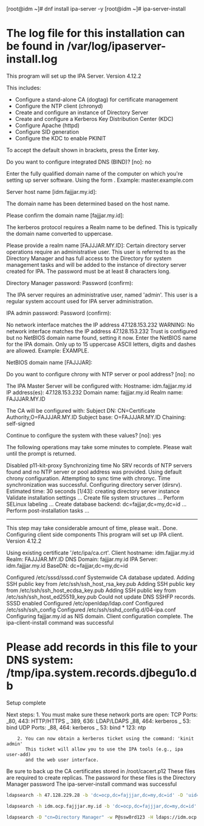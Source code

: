 [root@idm ~]# dnf install ipa-server -y
[root@idm ~]# ipa-server-install

# The log file for this installation can be found in /var/log/ipaserver-install.log

This program will set up the IPA Server.
Version 4.12.2

This includes:

- Configure a stand-alone CA (dogtag) for certificate management
- Configure the NTP client (chronyd)
- Create and configure an instance of Directory Server
- Create and configure a Kerberos Key Distribution Center (KDC)
- Configure Apache (httpd)
- Configure SID generation
- Configure the KDC to enable PKINIT

To accept the default shown in brackets, press the Enter key.

Do you want to configure integrated DNS (BIND)? [no]: no

Enter the fully qualified domain name of the computer
on which you're setting up server software. Using the form
<hostname>.<domainname>
Example: master.example.com

Server host name [idm.fajjjar.my.id]:

The domain name has been determined based on the host name.

Please confirm the domain name [fajjjar.my.id]:

The kerberos protocol requires a Realm name to be defined.
This is typically the domain name converted to uppercase.

Please provide a realm name [FAJJJAR.MY.ID]:
Certain directory server operations require an administrative user.
This user is referred to as the Directory Manager and has full access
to the Directory for system management tasks and will be added to the
instance of directory server created for IPA.
The password must be at least 8 characters long.

Directory Manager password:
Password (confirm):

The IPA server requires an administrative user, named 'admin'.
This user is a regular system account used for IPA server administration.

IPA admin password:
Password (confirm):

No network interface matches the IP address 47.128.153.232
WARNING: No network interface matches the IP address 47.128.153.232
Trust is configured but no NetBIOS domain name found, setting it now.
Enter the NetBIOS name for the IPA domain.
Only up to 15 uppercase ASCII letters, digits and dashes are allowed.
Example: EXAMPLE.

NetBIOS domain name [FAJJJAR]:

Do you want to configure chrony with NTP server or pool address? [no]: no

The IPA Master Server will be configured with:
Hostname: idm.fajjjar.my.id
IP address(es): 47.128.153.232
Domain name: fajjjar.my.id
Realm name: FAJJJAR.MY.ID

The CA will be configured with:
Subject DN: CN=Certificate Authority,O=FAJJJAR.MY.ID
Subject base: O=FAJJJAR.MY.ID
Chaining: self-signed

Continue to configure the system with these values? [no]: yes

The following operations may take some minutes to complete.
Please wait until the prompt is returned.

Disabled p11-kit-proxy
Synchronizing time
No SRV records of NTP servers found and no NTP server or pool address was provided.
Using default chrony configuration.
Attempting to sync time with chronyc.
Time synchronization was successful.
Configuring directory server (dirsrv). Estimated time: 30 seconds
[1/43]: creating directory server instance
Validate installation settings ...
Create file system structures ...
Perform SELinux labeling ...
Create database backend: dc=fajjjar,dc=my,dc=id ...
Perform post-installation tasks ...

---

This step may take considerable amount of time, please wait..
Done.
Configuring client side components
This program will set up IPA client.
Version 4.12.2

Using existing certificate '/etc/ipa/ca.crt'.
Client hostname: idm.fajjjar.my.id
Realm: FAJJJAR.MY.ID
DNS Domain: fajjjar.my.id
IPA Server: idm.fajjjar.my.id
BaseDN: dc=fajjjar,dc=my,dc=id

Configured /etc/sssd/sssd.conf
Systemwide CA database updated.
Adding SSH public key from /etc/ssh/ssh_host_rsa_key.pub
Adding SSH public key from /etc/ssh/ssh_host_ecdsa_key.pub
Adding SSH public key from /etc/ssh/ssh_host_ed25519_key.pub
Could not update DNS SSHFP records.
SSSD enabled
Configured /etc/openldap/ldap.conf
Configured /etc/ssh/ssh_config
Configured /etc/ssh/sshd_config.d/04-ipa.conf
Configuring fajjjar.my.id as NIS domain.
Client configuration complete.
The ipa-client-install command was successful

# Please add records in this file to your DNS system: /tmp/ipa.system.records.djbegu1o.db

Setup complete

Next steps: 1. You must make sure these network ports are open:
TCP Ports:
_80, 443: HTTP/HTTPS
_ 389, 636: LDAP/LDAPS
_88, 464: kerberos
_ 53: bind
UDP Ports:
_88, 464: kerberos
_ 53: bind \* 123: ntp

        2. You can now obtain a kerberos ticket using the command: 'kinit admin'
           This ticket will allow you to use the IPA tools (e.g., ipa user-add)
           and the web user interface.

Be sure to back up the CA certificates stored in /root/cacert.p12
These files are required to create replicas. The password for these
files is the Directory Manager password
The ipa-server-install command was successful

```sh
ldapsearch -h 47.128.229.28 -b 'dc=ocp,dc=fajjjar,dc=my,dc=id' -D 'uid=admin,cn=users,cn=accounts,dc=ocp,dc=fajjjar,dc=my,dc=id' -w P@ssw0rd123 uid=admin

ldapsearch -h idm.ocp.fajjjar.my.id -b 'dc=ocp,dc=fajjjar,dc=my,dc=id' -D 'uid=admin,cn=users,cn=accounts,dc=ocp,dc=fajjjar,dc=my,dc=id' -w P@ssw0rd123 uid=fahrur

ldapsearch -D "cn=Directory Manager" -w P@ssw0rd123 -H ldaps://idm.ocp.fajjjar.my.id
```
